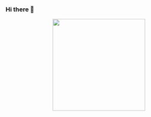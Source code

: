 ### Hi there 👋

<p align="center">
  <img width="250" src="https://78.media.tumblr.com/a71bc83661d3be8192c7d6cd62e2e966/tumblr_pa2knrX5Zz1xu0hh4o1_500.gif">
</p>


<!--
**m7julia/m7julia** is a ✨ _special_ ✨ repository because its `README.md` (this file) appears on your GitHub profile.

Here are some ideas to get you started:

- 🔭 I’m currently working on ...
- 🌱 I’m currently learning ...
- 👯 I’m looking to collaborate on ...
- 🤔 I’m looking for help with ...
- 💬 Ask me about ...
- 📫 How to reach me: ...
- 😄 Pronouns: ...
- ⚡ Fun fact: ...
-->
